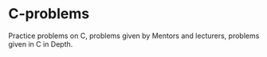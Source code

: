 # C-problems
Practice problems on C, problems given by Mentors and lecturers, problems given in C in Depth. 
